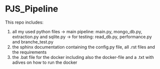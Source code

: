 # PJS_Pipeline

This repo includes:
1. all my used python files
   -> main pipeline: main.py, mongo_db.py, extraction.py and sqlite.py
   -> for testing: read_db.py, performance.py and branche_test.py
2. the sphinx documentation containing the config.py file, all .rst files and the requirements
3. the .bat file for the docker including also the docker-file and a .txt with adives on how to run the docker
